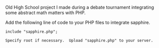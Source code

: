   Old High School project I made during a debate tournament integrating some abstract math matters with PHP.

  Add the following line of code to your PHP files to integrate sapphire.  


	include "sapphire.php";

	Specify root if necessary.  Upload "sapphire.php" to your server.
